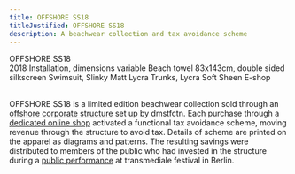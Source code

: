 ```yaml
---
title: OFFSHORE SS18
titleJustified: OFFSHORE SS18
description: A beachwear collection and tax avoidance scheme
---
```


OFFSHORE SS18<span class="dc-hide-on-large"><br>2018</span>
Installation, dimensions variable
Beach towel 83x143cm, double sided silkscreen
Swimsuit, Slinky Matt Lycra
Trunks, Lycra Soft Sheen
E-shop<span class="dc-hide-on-large"><br><br></span>

OFFSHORE SS18 is a limited edition beachwear collection sold through an <a href="https://dmstfctn.net/related-matters/offshore-investigation-vehicle/" target="_blank">offshore corporate structure</a> set up by dmstfctn. Each purchase through a <a href="http://shop.dmstfctn.net/" target="_blank">dedicated online shop</a> activated a functional tax avoidance scheme, moving revenue through the structure to avoid tax. Details of scheme are printed on the apparel as diagrams and patterns. The resulting savings were distributed to members of the public who had invested in the structure during a <a href="https://youtu.be/4ef4IypFNns" target="_blank">public performance</a> at transmediale festival in Berlin.<br>